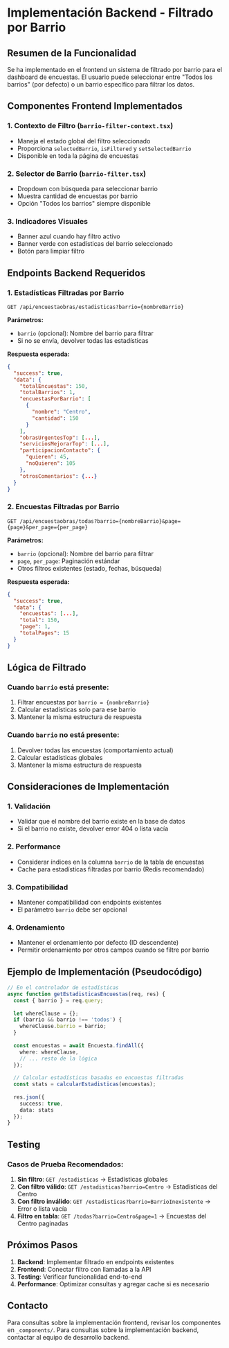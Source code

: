 # Implementación Backend - Filtrado por Barrio

## Resumen de la Funcionalidad

Se ha implementado en el frontend un sistema de filtrado por barrio para el dashboard de encuestas. El usuario puede seleccionar entre "Todos los barrios" (por defecto) o un barrio específico para filtrar los datos.

## Componentes Frontend Implementados

### 1. Contexto de Filtro (`barrio-filter-context.tsx`)
- Maneja el estado global del filtro seleccionado
- Proporciona `selectedBarrio`, `isFiltered` y `setSelectedBarrio`
- Disponible en toda la página de encuestas

### 2. Selector de Barrio (`barrio-filter.tsx`)
- Dropdown con búsqueda para seleccionar barrio
- Muestra cantidad de encuestas por barrio
- Opción "Todos los barrios" siempre disponible

### 3. Indicadores Visuales
- Banner azul cuando hay filtro activo
- Banner verde con estadísticas del barrio seleccionado
- Botón para limpiar filtro

## Endpoints Backend Requeridos

### 1. Estadísticas Filtradas por Barrio
```
GET /api/encuestaobras/estadisticas?barrio={nombreBarrio}
```

**Parámetros:**
- `barrio` (opcional): Nombre del barrio para filtrar
- Si no se envía, devolver todas las estadísticas

**Respuesta esperada:**
```json
{
  "success": true,
  "data": {
    "totalEncuestas": 150,
    "totalBarrios": 1,
    "encuestasPorBarrio": [
      {
        "nombre": "Centro",
        "cantidad": 150
      }
    ],
    "obrasUrgentesTop": [...],
    "serviciosMejorarTop": [...],
    "participacionContacto": {
      "quieren": 45,
      "noQuieren": 105
    },
    "otrosComentarios": {...}
  }
}
```

### 2. Encuestas Filtradas por Barrio
```
GET /api/encuestaobras/todas?barrio={nombreBarrio}&page={page}&per_page={per_page}
```

**Parámetros:**
- `barrio` (opcional): Nombre del barrio para filtrar
- `page`, `per_page`: Paginación estándar
- Otros filtros existentes (estado, fechas, búsqueda)

**Respuesta esperada:**
```json
{
  "success": true,
  "data": {
    "encuestas": [...],
    "total": 150,
    "page": 1,
    "totalPages": 15
  }
}
```

## Lógica de Filtrado

### Cuando `barrio` está presente:
1. Filtrar encuestas por `barrio = {nombreBarrio}`
2. Calcular estadísticas solo para ese barrio
3. Mantener la misma estructura de respuesta

### Cuando `barrio` no está presente:
1. Devolver todas las encuestas (comportamiento actual)
2. Calcular estadísticas globales
3. Mantener la misma estructura de respuesta

## Consideraciones de Implementación

### 1. Validación
- Validar que el nombre del barrio existe en la base de datos
- Si el barrio no existe, devolver error 404 o lista vacía

### 2. Performance
- Considerar índices en la columna `barrio` de la tabla de encuestas
- Cache para estadísticas filtradas por barrio (Redis recomendado)

### 3. Compatibilidad
- Mantener compatibilidad con endpoints existentes
- El parámetro `barrio` debe ser opcional

### 4. Ordenamiento
- Mantener el ordenamiento por defecto (ID descendente)
- Permitir ordenamiento por otros campos cuando se filtre por barrio

## Ejemplo de Implementación (Pseudocódigo)

```typescript
// En el controlador de estadísticas
async function getEstadisticasEncuestas(req, res) {
  const { barrio } = req.query;
  
  let whereClause = {};
  if (barrio && barrio !== 'todos') {
    whereClause.barrio = barrio;
  }
  
  const encuestas = await Encuesta.findAll({
    where: whereClause,
    // ... resto de la lógica
  });
  
  // Calcular estadísticas basadas en encuestas filtradas
  const stats = calcularEstadisticas(encuestas);
  
  res.json({
    success: true,
    data: stats
  });
}
```

## Testing

### Casos de Prueba Recomendados:
1. **Sin filtro**: `GET /estadisticas` → Estadísticas globales
2. **Con filtro válido**: `GET /estadisticas?barrio=Centro` → Estadísticas del Centro
3. **Con filtro inválido**: `GET /estadisticas?barrio=BarrioInexistente` → Error o lista vacía
4. **Filtro en tabla**: `GET /todas?barrio=Centro&page=1` → Encuestas del Centro paginadas

## Próximos Pasos

1. **Backend**: Implementar filtrado en endpoints existentes
2. **Frontend**: Conectar filtro con llamadas a la API
3. **Testing**: Verificar funcionalidad end-to-end
4. **Performance**: Optimizar consultas y agregar cache si es necesario

## Contacto

Para consultas sobre la implementación frontend, revisar los componentes en `_components/`.
Para consultas sobre la implementación backend, contactar al equipo de desarrollo backend.
